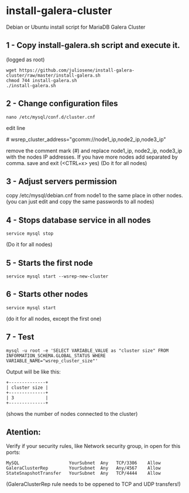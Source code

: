 # install-galera-cluster
Debian or Ubuntu install script for MariaDB Galera Cluster

## 1 - Copy install-galera.sh script and execute it.
(logged as root)
```
wget https://github.com/juliosene/install-galera-cluster/raw/master/install-galera.sh
chmod 744 install-galera.sh
./install-galera.sh
```

## 2 - Change configuration files
```
nano /etc/mysql/conf.d/cluster.cnf
```
edit line 

\# wsrep_cluster_address="gcomm://node1_ip,node2_ip,node3_ip"

remove the comment mark (\#) and replace node1_ip, node2_ip, node3_ip with the nodes IP addresses. If you have more nodes add separated by comma.
save and exit (<CTRL+x> yes) 
(Do it for all nodes)

## 3 - Adjust servers permission
copy /etc/mysql/debian.cnf from node1 to the same place in other nodes. (you can just edit and copy the same passwords to all nodes)

## 4 - Stops database service in all nodes
```
service mysql stop
```
(Do it for all nodes)

## 5 - Starts the first node
```
service mysql start --wsrep-new-cluster
```

## 6 - Starts other nodes
```
service mysql start
```
(do it for all nodes, except the first one)

## 7 - Test
```
mysql -u root -e 'SELECT VARIABLE_VALUE as "cluster size" FROM INFORMATION_SCHEMA.GLOBAL_STATUS WHERE VARIABLE_NAME="wsrep_cluster_size"'
```
Output will be like this:
```
+--------------+
| cluster size |
+--------------+
| 3            |
+--------------+
```

(shows the number of nodes connected to the cluster)

## Atention:
Verify if your security rules, like Network security group, in open for this ports:
```
MySQL                   YourSubnet  Any   TCP/3306    Allow
GaleraClusterRep        YourSubnet  Any   Any/4567    Allow
StateSnapshotTransfer   YourSubnet  Any   TCP/4444    Allow
```

(GaleraClusterRep rule needs to be oppened to TCP and UDP transfers!)


